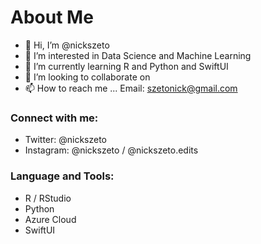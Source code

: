 # About Me
- 👋 Hi, I’m @nickszeto
- 👀 I’m interested in Data Science and Machine Learning
- 🌱 I’m currently learning R and Python and SwiftUI
- 💞️ I’m looking to collaborate on 
- 📫 How to reach me ...
    Email: szetonick@gmail.com


### Connect with me:

- Twitter: @nickszeto
- Instagram: @nickszeto / @nickszeto.edits

### Language and Tools:
- R / RStudio
- Python
- Azure Cloud
- SwiftUI 

<br />

<!---
nickszeto/nickszeto is a ✨ special ✨ repository because its `README.md` (this file) appears on your GitHub profile.
You can click the Preview link to take a look at your changes.
--->
